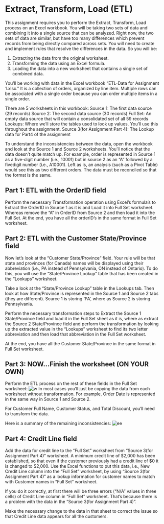 # Extract, Transform, Load (ETL)
This assignment requires you to perform the Extract, Transform, Load process on an Excel workbook. You will be taking two sets of data and combining it into a single source that can be analyzed. Right now, the two sets of data are similar, but have too many differences which prevent records from being directly compared across sets. You will need to create and implement rules that resolve the differences in the data. So you will be:

1. Extracting the data from the original worksheet.
2. Transforming the data using an Excel formula.
3. Loading the data into a new worksheet that contains a single set of combined data.

You’ll be working with data in the Excel workbook “ETL-Data for Assignment 1.xlsx.” It is a collection of orders, organized by line item. Multiple rows can be associated with a single order because you can order multiple items in a single order.

There are 5 worksheets in this workbook:
Source 1: The first data source (29 records)
Source 2: The second data source (30 records)
          Full Set: An empty data source that will contain a consolidated set of all 59 records
          Lookups: Where we’ll store the tables used to look up values. You’ll use this throughout the assignment.
Source 3(for Assignment Part 4): The Lookup data for Part4 of the assignment

To understand the inconsistencies between the data, open the workbook and look at the Source 1 and Source 2 worksheets. You’ll notice that the data doesn’t quite match up. For example, order is represented in Source 1 as a five-digit number (i.e., 10001) but in source 2 as an “A” followed by a fivedigit number (i.e., A10001). Left as is, an analysis (such as a Pivot Table) would see this as two different orders. The data must be reconciled so that the format is the same.

## Part 1: ETL with the OrderID field
Perform the necessary Transformation operation using Excel’s formula’s to Extract the OrderID in Source 1 as it is and Load it into Full Set worksheet. Whereas remove the “A” in OrderID from Source 2 and then load it into the Full Set. At the end, you have all the orderID’s in the same format in Full Set worksheet.
## Part 2: ETL with the Customer State/Province field
Now let’s look at the “Customer State/Province” field. Your rule will be that state and provinces (for Canada) names will be displayed using their abbreviation (i.e., PA instead of Pennsylvania, ON instead of Ontario). To do this, you will use the “State/Province Lookup” table that has been created in the “Lookups” worksheet. 

Take a look at the “State/Province Lookup” table in the Lookups tab. Then look at how State/Province is represented in the Source 1 and Source 2 tabs (they are different). Source 1 is storing ‘PA’, where as Source 2 is storing Pennsylvania. 

Perform the necessary transformation steps to Extract the Source 1 State/Province field and load it in the Full Set sheet as it is, where as extract the Source 2 State/Province field and perform the transformation by looking up the extracted value in the “Lookups” worksheet to find its two letter abbreviation and then load that abbreviation in the Full Set worksheet. 

At the end, you have all the Customer State/Province in the same format in Full Set worksheet.
## Part 3: NOW…Finish the worksheet (ON YOUR OWN)
Perform the ETL process on the rest of these fields in the Full Set worksheet:
![w](https://user-images.githubusercontent.com/44579545/73838496-a06a2980-4835-11ea-88d7-1619deeb94ec.JPG)
In most cases you’ll just be copying the data from each worksheet without transformation. For example, Order Date is represented in the same way in Source 1 and Source 2. 

For Customer Full Name, Customer Status, and Total Discount, you’ll need to transform the data. 

Here is a summary of the remaining inconsistencies:
![ee](https://user-images.githubusercontent.com/44579545/73838565-c7286000-4835-11ea-865a-9fbc5fa2a827.JPG)
## Part 4: Credit Line field
Add the data for credit line to the “Full Set” worksheet from “Source 3(for Assignment Part 4)” worksheet. A minimum credit line of $2,000 has been established, so that even if the customer previously had a credit line of $0 it is changed to $2,000. Use the Excel functions to put this data, i.e., New Credit Line column into the “Full Set” worksheet, by using “Source 3(for Assignment Part 4)” as a lookup information for customer names to match with Customer names in “Full Set” worksheet.

If you do it correctly, at first there will be three errors (“N/A” values in three cells) of Credit Line column in “Full Set” worksheet. That’s because there is a problem with the data in the “Source 3(for Assignment Part 4)”.

Make the necessary change to the data in that sheet to correct the issue so that Credit Line data appears for all the customers.


